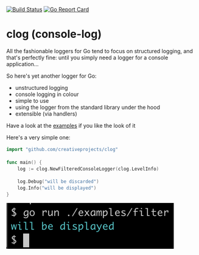 [![Build Status](https://travis-ci.com/creativeprojects/clog.svg?branch=master)](https://travis-ci.com/creativeprojects/clog)
[![Go Report Card](https://goreportcard.com/badge/github.com/creativeprojects/clog)](https://goreportcard.com/report/github.com/creativeprojects/clog)

# clog (console-log)
All the fashionable loggers for Go tend to focus on structured logging, and that's perfectly fine: until you simply need a logger for a console application...

So here's yet another logger for Go:
- unstructured logging
- console logging in colour
- simple to use
- using the logger from the standard library under the hood
- extensible (via handlers)

Have a look at the [examples](https://github.com/creativeprojects/clog/tree/master/examples) if you like the look of it

Here's a very simple one:

```go
import "github.com/creativeprojects/clog"

func main() {
	log := clog.NewFilteredConsoleLogger(clog.LevelInfo)

	log.Debug("will be discarded")
	log.Info("will be displayed")
}

```

![alt text](https://github.com/creativeprojects/clog/raw/master/filter.png "FilteredHandler & ConsoleHandler")

